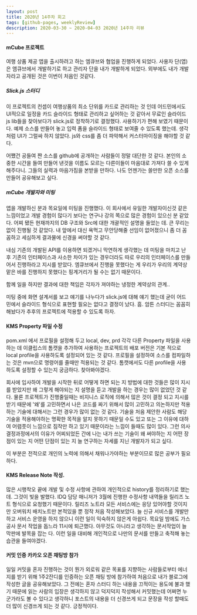 ```yaml
---
layout: post
title: 2020년 14주차 회고
tags: [github-pages, weeklyReview]
description: 2020-03-30 ~ 2020-04-03 2020년 14주차 리뷰   
---
```




#### mCube 프로젝트

여행 상품 제공 앱을 출시하려고 하는 엠큐브와 협업을 진행하게 되었다.
사용자 단(앱)은 앰큐브에서 개발하기로 하고 관리자 단을 내가 개발하게 되었다. 외부에도 내가 개발자라고 공개된 것은 이번이 처음인 것같다.

##### Slick.js 스터디
이 프로젝트의 컨셉이 여행상품의 최소 단위를 카드로 관리하는 것 인데
어드민에서도 UI적으로 일정을 카드 슬라이드 형태로 관리하고 싶어하는 것 같아서 무료인 슬라이드 js lib들을 찾아보다가 slick.js로 정착하기로 결정했다. 사용하기가 편해 보였기 때문이다.
예제 소스를 만들어 놓고 입력 폼을 슬라이드 형태로 보여줄 수 있도록 했는데. 생각처럼 UI가 그럴싸 하지 않았다. js와 css를 좀 더 파악해서 커스터마이징을 해야할 것 같다.

어쨌건 공들여 짠 소스를 github에 공개하는 사람들이 정말 대단한 것 같다. 본인의 소중한 시간을 들여 만들어 낸것을 이름도 모르는 다른이들이 마음대로 가져다 쓸 수 있게 해주다니. 그들의 실력과 마음가짐을 본받을 만하다.
나도 언젠가는 쓸만한 오픈 소스를 만들어 공유해보고 싶다.

##### mCube 개발자와 미팅
앱을 개발하신 분과 목요일에 미팅을 진행했다. 이 회사에서 유일한 개발자이신것 같은 느낌이었고 개발 경험이 많다기 보다는 연구나 강의 쪽으로 많은 경험이 있으신 분 같았다. 어찌 됐든 현재까지의 DB 구조와 Src에 대한 개괄적인 설명을 들었는 데. 큰 무리는 없이 진행될 것 같았다. 내 앞에서 대신 욕먹고 무안당해줄 선임이 없어졌으니 좀 더 꼼꼼하고 세심하게 결과물에 신경을 써야할 것 같다.

내심 기존의 개발된 API를 이용하면 되겠거니 막연하게 생각했는 데 미팅을 마치고 난 후 기존의 인터페이스과 사소한 차이가 있는 경우더라도 따로 우리의 인터페이스를 만들어서 진행하라고 지시를 받았다.
엠큐브에서 진행을 못했다는 게 우리가 우리의 계약상 맡은 바를 진행하지 못했다는 핑계거리가 될 수는 없기 때문이다.

함께 일을 하지만 결과에 대한 책임은 각자가 져야하는 냉정한 계약상의 관계..

미팅 중에 화면 설계서를 보고 얘기를 나누다가 slick.js에 대해 얘기 했는데 굳이 어드민에서 슬라이드 형식으로 표현할 필요는 없다고 결정이 났다. 흠. 암튼 스터디는 꼼꼼히 해놨다가 추후의 프로젝트에 적용할 수 있도록 하자.


#### KMS Property 파일 수정
pom.xml 에서 프로필을 설정해 두고 local, dev, prd 각각 다른 Property 파일을 사용하는 데 이클립스의 톰캣을 추가하여 사용하는 프로젝트의 배포 버전은 기본 적으로 local profile을 사용하도록 설정되어 있는 것 같다.
프로필을 설정하여 소스를 컴파일하는 것은 mvn으로 명령어를 줄때만 적용되는 것 같다.
톰캣에서도 다른 profile을 사용하도록 설정할 수 있는지 궁금하다. 찾아봐야겠다.

회사에 입사하여 개발을 시작한 뒤로 어떻게 하면 되는 지 방법에 대한 것들은 많이 지시를 받았지만 왜 그렇게 해야되는 지 설명을 듣고 개발을 하는 경우는 많이 없었던 것 같다.
물론 프로젝트가 진행줄일때는 비지니스 로직에 의해서 많은 것이 결정 되고 지시를 받기 때문에 '왜'를 고민하면서 나은 코드를 짜기 위해서 많이 고민하고 의논하지만 적용하는 기술에 대해서는 그런 경우가 많이 없는 것 같다.
기술을 처음 제안한 사람도 해당 기술을 적용해야하는 명확한 목적을 알지 못하기 때문일 수도 있고  또는 그 이유에 대하여 어렴풋이 느낌으로 짐작만 하고 있기 때문이라는 느낌이 들때도 많이 있다.
그런 의사결정과정에서의 이유가 어찌되었든 간에 나는 내가 쓰는 기술이 왜 써야하는 지 어떤 장점이 있는 지 어떤 단점이 있는 지 늘 연구하는 자세를 지닌 개발자가 되고 싶다.

이 부분은 전적으로 개인의 노력에 의해서 채워나가야하는 부분이므로 많은 공부가 필요하다.

#### KMS Release Note 작성.
많은 시행착오 끝에 개발 및 수정 사항에 관하여 개인적으로 history를 정리하기로 했는데.
그것이 빛을 발했다. IDQ 담당 매니저가 3월에 진행한 수정사항 내역들을 릴리즈 노트 형식으로 요청했기 때문이다.
릴리즈 노트라 모든 서비스에는 응당 있어야할 것이지만 오버워치 배치노트만 본적있을 뿐 정작 처음 작성해보았다.
늘 신규 서비스를 개발만하고 서비스 운영을 하지 않으니 이런 일이 익숙하지 않은게 아쉽다.
목요일 밤에도 가스공사 문서 작업을 돕느라 11시에 퇴근했다. 아무것도 아니라고 생각하는 문서작업이 늘 막판에 발목을 잡는 다.
이런 일을 대비해 개인적으로 나만의 문서를 만들고 축적해 놓는 습관을 들여야겠다.

#### 커밋 인증 카카오 오픈 채팅방 참가

일일 커밋을 혼자 진행하는 것이 뭔가 외로워 같은 목표를 지향하는 사람들로부터 에너지를 받기 위해 1주2잔디를 인증하는 오픈 채팅 방에 참가하여 처음으로 내가 블로그에 작성한 글을 공유해보았다.
그 전에는 혼자 스터디 하는 내용을 끄적이는 용도에 불과 했기 때문에 읽는 사람의 입장은 생각하지 않고 덕지덕지 작성해서 커밋했는데 어쩌면 누군가라도 볼 수 있다고 생각하니 포스트의 내용을 더 신경쓰게 되고 문장을 작성 할때도 더 많이 신경쓰게 되는 것 같다. 긍정적이다.  
